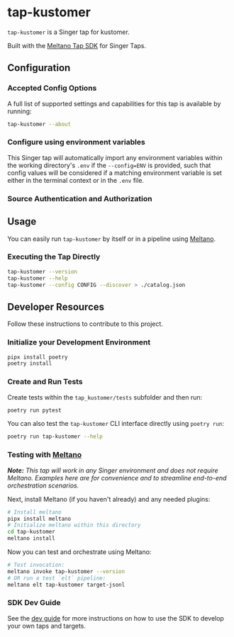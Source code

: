 # tap-kustomer

`tap-kustomer` is a Singer tap for kustomer.

Built with the [Meltano Tap SDK](https://sdk.meltano.com) for Singer Taps.

<!--

Developer TODO: Update the below as needed to correctly describe the install procedure. For instance, if you do not have a PyPi repo, or if you want users to directly install from your git repo, you can modify this step as appropriate.

## Installation

Install from PyPi:

```bash
pipx install tap-kustomer
```

Install from GitHub:

```bash
pipx install git+https://github.com/ORG_NAME/tap-kustomer.git@main
```

-->

## Configuration

### Accepted Config Options

<!--
Developer TODO: Provide a list of config options accepted by the tap.

This section can be created by copy-pasting the CLI output from:

```
tap-kustomer --about --format=markdown
```
-->

A full list of supported settings and capabilities for this
tap is available by running:

```bash
tap-kustomer --about
```

### Configure using environment variables

This Singer tap will automatically import any environment variables within the working directory's
`.env` if the `--config=ENV` is provided, such that config values will be considered if a matching
environment variable is set either in the terminal context or in the `.env` file.

### Source Authentication and Authorization

<!--
Developer TODO: If your tap requires special access on the source system, or any special authentication requirements, provide those here.
-->

## Usage

You can easily run `tap-kustomer` by itself or in a pipeline using [Meltano](https://meltano.com/).

### Executing the Tap Directly

```bash
tap-kustomer --version
tap-kustomer --help
tap-kustomer --config CONFIG --discover > ./catalog.json
```

## Developer Resources

Follow these instructions to contribute to this project.

### Initialize your Development Environment

```bash
pipx install poetry
poetry install
```

### Create and Run Tests

Create tests within the `tap_kustomer/tests` subfolder and
  then run:

```bash
poetry run pytest
```

You can also test the `tap-kustomer` CLI interface directly using `poetry run`:

```bash
poetry run tap-kustomer --help
```

### Testing with [Meltano](https://www.meltano.com)

_**Note:** This tap will work in any Singer environment and does not require Meltano.
Examples here are for convenience and to streamline end-to-end orchestration scenarios._

<!--
Developer TODO:
Your project comes with a custom `meltano.yml` project file already created. Open the `meltano.yml` and follow any "TODO" items listed in
the file.
-->

Next, install Meltano (if you haven't already) and any needed plugins:

```bash
# Install meltano
pipx install meltano
# Initialize meltano within this directory
cd tap-kustomer
meltano install
```

Now you can test and orchestrate using Meltano:

```bash
# Test invocation:
meltano invoke tap-kustomer --version
# OR run a test `elt` pipeline:
meltano elt tap-kustomer target-jsonl
```

### SDK Dev Guide

See the [dev guide](https://sdk.meltano.com/en/latest/dev_guide.html) for more instructions on how to use the SDK to
develop your own taps and targets.
